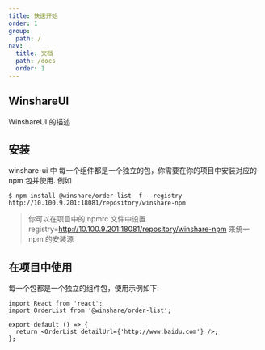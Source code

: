 ```yaml
---
title: 快速开始
order: 1
group:
  path: /
nav:
  title: 文档
  path: /docs
  order: 1
---
```


## WinshareUI

WinshareUI 的描述

## 安装

winshare-ui 中 每一个组件都是一个独立的包，你需要在你的项目中安装对应的 npm 包并使用. 例如

```shell
$ npm install @winshare/order-list -f --registry http://10.100.9.201:18081/repository/winshare-npm
```

> 你可以在项目中的.npmrc 文件中设置 registry=http://10.100.9.201:18081/repository/winshare-npm 来统一 npm 的安装源

## 在项目中使用

每一个包都是一个独立的组件包，使用示例如下:

```tsx
import React from 'react';
import OrderList from '@winshare/order-list';

export default () => {
  return <OrderList detailUrl={'http://www.baidu.com'} />;
};
```
